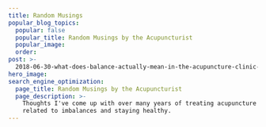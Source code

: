 ```yaml
---
title: Random Musings
popular_blog_topics:
  popular: false
  popular_title: Random Musings by the Acupuncturist
  popular_image:
  order:
post: >-
  2018-06-30-what-does-balance-actually-mean-in-the-acupuncture-clinic-how-to-know-if-youre-balanced-and-how-we-get-you-back-to-balance
hero_image:
search_engine_optimization:
  page_title: Random Musings by the Acupuncturist
  page_description: >-
    Thoughts I've come up with over many years of treating acupuncture patients,
    related to imbalances and staying healthy.
---
```

